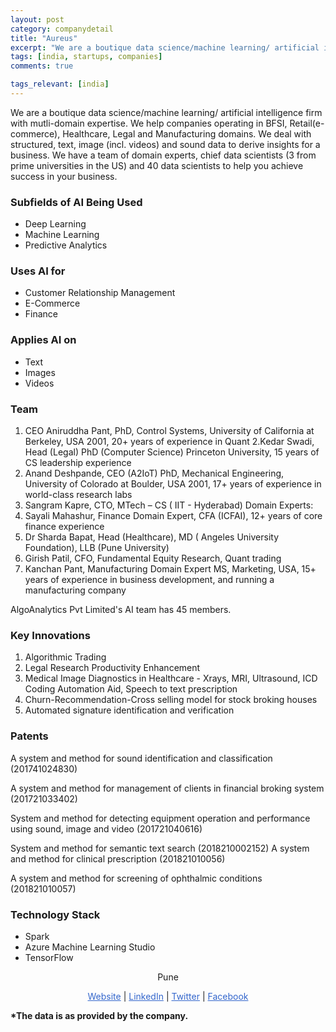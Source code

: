 ```yaml
---
layout: post
category: companydetail
title: "Aureus"
excerpt: "We are a boutique data science/machine learning/ artificial intelligence firm with mutli-domain expertise. We help companies operating in BFSI, Retail(e-commerce), Healthcare, Legal and Manufacturing domains. We deal with structured, text, image (incl. videos) and sound data to derive insights for a business. We have a team of domain experts, chief data scientists (3 from prime universities in the US) and 40 data scientists to help you achieve success in your business."
tags: [india, startups, companies]
comments: true

tags_relevant: [india]
---
```



We are a boutique data science/machine learning/ artificial intelligence firm with mutli-domain expertise. We help companies operating in BFSI, Retail(e-commerce), Healthcare, Legal and Manufacturing domains. We deal with structured, text, image (incl. videos) and sound data to derive insights for a business. We have a team of domain experts, chief data scientists (3 from prime universities in the US) and 40 data scientists to help you achieve success in your business.

### Subfields of AI Being Used
* Deep Learning
* Machine Learning
* Predictive Analytics

### Uses AI for
* Customer Relationship Management
* E-Commerce
* Finance

### Applies AI on
* Text
* Images
* Videos

### Team
1. CEO Aniruddha Pant, PhD, Control Systems, University of California at Berkeley, USA 2001, 20+ years of experience in Quant
2.Kedar Swadi, Head (Legal)
PhD (Computer Science) Princeton University, 15 years of CS leadership experience
3. Anand Deshpande, CEO (A2IoT)
PhD, Mechanical Engineering, University of Colorado at Boulder, USA 2001, 17+ years of experience in world-class research labs
4. Sangram Kapre, CTO, MTech – CS ( IIT  - Hyderabad)
Domain Experts:
1. Sayali Mahashur, Finance Domain Expert, CFA (ICFAI), 12+ years of core finance experience
2. Dr Sharda Bapat, Head (Healthcare), MD ( Angeles University Foundation), LLB (Pune University)
3. Girish Patil, CFO, Fundamental Equity Research, Quant trading
4. Kanchan Pant, Manufacturing Domain Expert  MS, Marketing, USA, 15+ years of experience in business development, and running a manufacturing company



AlgoAnalytics Pvt Limited's AI team has 45 members.


### Key Innovations
1. Algorithmic Trading
2. Legal Research Productivity Enhancement
3. Medical Image Diagnostics in Healthcare - Xrays, MRI, Ultrasound, ICD Coding Automation Aid, Speech to text prescription 
4. Churn-Recommendation-Cross selling model for stock broking houses
5. Automated signature identification and verification

### Patents
A system and method for sound identification and classification (201741024830)

A system and method for management of clients in financial broking system (201721033402)

System and method for detecting equipment operation and performance using sound, image and video (201721040616)

System and method for semantic text search (2018210002152)
A system and method for clinical prescription (201821010056)

A system and method for screening of ophthalmic conditions (201821010057)


### Technology Stack
* Spark
* Azure Machine Learning Studio
* TensorFlow

<p align="center">Pune</p>

<p align="center">
<a href="http://algoanalytics.com/" style="color:#3366CC">Website</a> | <a href="https://www.linkedin.com/company/algoanalytics/?originalSubdomain=in" style="color:#3366CC">LinkedIn</a> | <a href="https://twitter.com/algoanalyticsin" style="color:#3366CC">Twitter</a> | <a href="https://www.facebook.com/Algoanalytics-1861931557423786/" style="color:#3366CC">Facebook</a></p>
<b>*The data is as provided by the company.</b>
